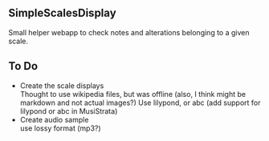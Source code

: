 ## SimpleScalesDisplay

Small helper webapp to check notes and alterations belonging to a given scale.  


## To Do  
- Create the scale displays  
Thought to use wikipedia files, but was offline (also, I think might be markdown and not actual images?)
Use lilypond, or abc (add support for lilypond or abc in MusiStrata)
- Create audio sample  
use lossy format (mp3?)